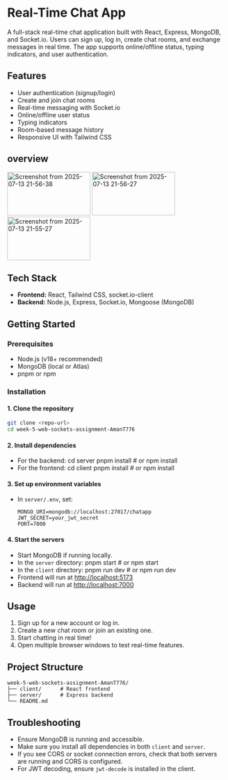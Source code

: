 # Real-Time Chat App

A full-stack real-time chat application built with React, Express, MongoDB, and Socket.io. Users can sign up, log in, create chat rooms, and exchange messages in real time. The app supports online/offline status, typing indicators, and user authentication.

## Features
- User authentication (signup/login)
- Create and join chat rooms
- Real-time messaging with Socket.io
- Online/offline user status
- Typing indicators
- Room-based message history
- Responsive UI with Tailwind CSS

## overview

<img width="191" height="100" alt="Screenshot from 2025-07-13 21-56-38" src="https://github.com/user-attachments/assets/d8300678-782a-4de7-b030-dd1095b1ecda" />
<img width="191" height="100" alt="Screenshot from 2025-07-13 21-56-27" src="https://github.com/user-attachments/assets/930016b0-e67c-49e9-81b0-5f34867af943" />
<img width="191" height="100" alt="Screenshot from 2025-07-13 21-55-27" src="https://github.com/user-attachments/assets/4ce970c4-96b8-4471-bbf0-0740d44988b2" />

## Tech Stack
- **Frontend:** React, Tailwind CSS, socket.io-client
- **Backend:** Node.js, Express, Socket.io, Mongoose (MongoDB)

## Getting Started

### Prerequisites
- Node.js (v18+ recommended)
- MongoDB (local or Atlas)
- pnpm or npm

### Installation

#### 1. Clone the repository
```bash
git clone <repo-url>
cd week-5-web-sockets-assignment-AmanT776
```

#### 2. Install dependencies
- For the backend:
  cd server
  pnpm install # or npm install
- For the frontend:
  cd client
  pnpm install # or npm install

#### 3. Set up environment variables
- In `server/.env`, set:
  ```env
  MONGO_URI=mongodb://localhost:27017/chatapp
  JWT_SECRET=your_jwt_secret
  PORT=7000
  ```

#### 4. Start the servers
- Start MongoDB if running locally.
- In the `server` directory:
  pnpm start # or npm start
- In the `client` directory:
  pnpm run dev # or npm run dev
- Frontend will run at [http://localhost:5173](http://localhost:5173)
- Backend will run at [http://localhost:7000](http://localhost:7000)

## Usage
1. Sign up for a new account or log in.
2. Create a new chat room or join an existing one.
3. Start chatting in real time!
4. Open multiple browser windows to test real-time features.

## Project Structure
```
week-5-web-sockets-assignment-AmanT776/
├── client/      # React frontend
├── server/      # Express backend
└── README.md
```

## Troubleshooting
- Ensure MongoDB is running and accessible.
- Make sure you install all dependencies in both `client` and `server`.
- If you see CORS or socket connection errors, check that both servers are running and CORS is configured.
- For JWT decoding, ensure `jwt-decode` is installed in the client.

